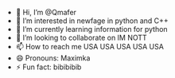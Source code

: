 - 👋 Hi, I’m @Qmafer
- 👀 I’m interested in newfage in python and C++
- 🌱 I’m currently learning information for python
- 💞️ I’m looking to collaborate on IM NOTT
- 📫 How to reach me USA USA USA USA USA
- 😄 Pronouns: Maximka
- ⚡ Fun fact: bibibibib

<!---
Qmafer/Qmafer is a ✨ special ✨ repository because its `README.md` (this file) appears on your GitHub profile.
You can click the Preview link to take a look at your changes.
--->
